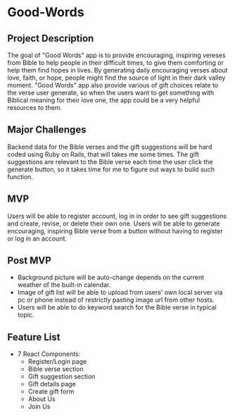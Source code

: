 # Good-Words

## Project Description
The goal of "Good Words" app is to provide encouraging, inspiring vereses from Bible to help people in their difficult times, to give them comforting or help them find hopes in lives.  By generating daily encouraging verses about love, faith, or hope, people might find the source of light in their dark valley moment.  "Good Words" app also provide various of gift choices relate to the verse user generate, so when the users want to get something with Biblical meaning for their love one, the app could be a very helpful resources to them. 

## Major Challenges
Backend data for the Bible verses and the gift suggestions will be hard coded using Ruby on Rails, that will takes me some times.  The gift suggestions are relevant to the Bible verse each time the user click the generate button, so it takes time for me to figure out ways to build such function.

## MVP
Users will be able to register account, log in in order to see gift suggestions and create, revise, or delete their own one.  Users will be able to generate encouraging, inspiring Bible verse from a button without having to register or log in an account.  

## Post MVP
* Background picture will be auto-change depends on the current weather of the built-in calendar. 
* Image of gift list will be able to upload from users' own local server via pc or phone instead of restrictly pasting image url from other hosts.
* Users will be able to do keyword search for the Bible verse in typical topic. 

## Feature List
* 7 React Components:
  * Register/Login page
  * Bible verse section
  * Gift suggestion section
  * Gift details page
  * Create gift form
  * About Us
  * Join Us

